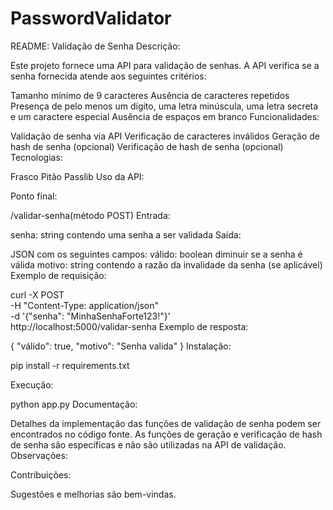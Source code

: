 # PasswordValidator

README: Validação de Senha
Descrição:

Este projeto fornece uma API para validação de senhas. A API verifica se a senha fornecida atende aos seguintes critérios:

Tamanho mínimo de 9 caracteres
Ausência de caracteres repetidos
Presença de pelo menos um dígito, uma letra minúscula, uma letra secreta e um caractere especial
Ausência de espaços em branco
Funcionalidades:

Validação de senha via API
Verificação de caracteres inválidos
Geração de hash de senha (opcional)
Verificação de hash de senha (opcional)
Tecnologias:

Frasco
Pitão
Passlib
Uso da API:

Ponto final:

/validar-senha(método POST)
Entrada:

senha: string contendo uma senha a ser validada
Saída:

JSON com os seguintes campos:
válido: boolean diminuir se a senha é válida
motivo: string contendo a razão da invalidade da senha (se aplicável)
Exemplo de requisição:

curl -X POST \
  -H "Content-Type: application/json" \
  -d '{"senha": "MinhaSenhaForte123!"}' \
  http://localhost:5000/validar-senha
Exemplo de resposta:

{
  "válido": true,
  "motivo": "Senha valida"
}
Instalação:

pip install -r requirements.txt

Execução:

python app.py
Documentação:

Detalhes da implementação das funções de validação de senha podem ser encontrados no código fonte.
As funções de geração e verificação de hash de senha são específicas e não são utilizadas na API de validação.
Observações:

Contribuições:

Sugestões e melhorias são bem-vindas.
